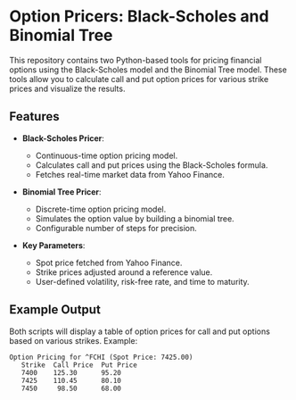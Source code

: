 # Option Pricers: Black-Scholes and Binomial Tree

This repository contains two Python-based tools for pricing financial options using the Black-Scholes model and the Binomial Tree model. These tools allow you to calculate call and put option prices for various strike prices and visualize the results.

## Features

- **Black-Scholes Pricer**:
  - Continuous-time option pricing model.
  - Calculates call and put prices using the Black-Scholes formula.
  - Fetches real-time market data from Yahoo Finance.

- **Binomial Tree Pricer**:
  - Discrete-time option pricing model.
  - Simulates the option value by building a binomial tree.
  - Configurable number of steps for precision.

- **Key Parameters**:
  - Spot price fetched from Yahoo Finance.
  - Strike prices adjusted around a reference value.
  - User-defined volatility, risk-free rate, and time to maturity.

## Example Output

Both scripts will display a table of option prices for call and put options based on various strikes. Example:

```
Option Pricing for ^FCHI (Spot Price: 7425.00)
   Strike  Call Price  Put Price
   7400    125.30      95.20
   7425    110.45      80.10
   7450     98.50      68.00
